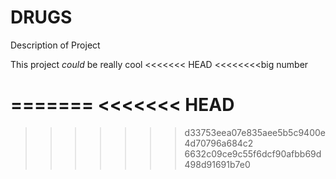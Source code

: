 # DRUGS
Description of Project

This project *could* be really cool
<<<<<<< HEAD
 <<<<<<<<big number
 
=======
<<<<<<< HEAD
=======

>>>>>>> d33753eea07e835aee5b5c9400e4d70796a684c2
>>>>>>> 6632c09ce9c55f6dcf90afbb69d498d91691b7e0
